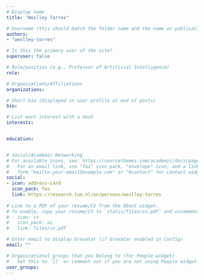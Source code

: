 ```yaml
---
# Display name
title: "Weslley Torres"

# Username (this should match the folder name and the name on publications)
authors:
- "weslley-torres"

# Is this the primary user of the site?
superuser: false

# Role/position (e.g., Professor of Artificial Intelligence)
role:

# Organizations/Affiliations
organizations:

# Short bio (displayed in user profile at end of posts)
bio:

# List each interest with a dash
interests:


education:


# Social/Academic Networking
# For available icons, see: https://sourcethemes.com/academic/docs/page-builder/#icons
#   For an email link, use "fas" icon pack, "envelope" icon, and a link in the
#   form "mailto:your-email@example.com" or "#contact" for contact widget.
social:
- icon: address-card
  icon_pack: fas
  link: https://research.tue.nl/en/persons/weslley-torres
  
# Link to a PDF of your resume/CV from the About widget.
# To enable, copy your resume/CV to `static/files/cv.pdf` and uncomment the lines below.
# - icon: cv
#   icon_pack: ai
#   link: files/cv.pdf

# Enter email to display Gravatar (if Gravatar enabled in Config)
email: ""

# Organizational groups that you belong to (for People widget)
#   Set this to `[]` or comment out if you are not using People widget.
user_groups:
---
```

